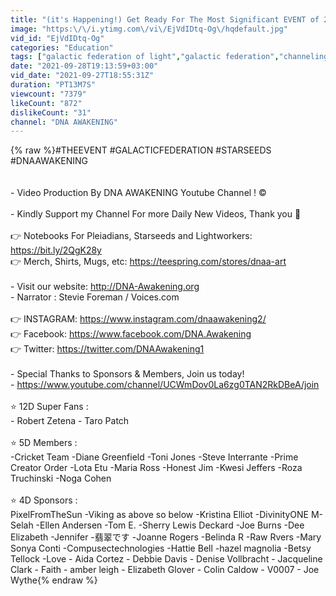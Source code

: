 ```yaml
---
title: "(it's Happening!) Get Ready For The Most Significant EVENT of 2021!"
image: "https:\/\/i.ytimg.com\/vi\/EjVdIDtq-Og\/hqdefault.jpg"
vid_id: "EjVdIDtq-Og"
categories: "Education"
tags: ["galactic federation of light","galactic federation","channeling"]
date: "2021-09-28T19:13:59+03:00"
vid_date: "2021-09-27T18:55:31Z"
duration: "PT13M7S"
viewcount: "7379"
likeCount: "872"
dislikeCount: "31"
channel: "DNA AWAKENING"
---
```

{% raw %}#THEEVENT #GALACTICFEDERATION #STARSEEDS #DNAAWAKENING<br /><br /><br />- Video Production By DNA AWAKENING Youtube Channel ! ©<br /><br />- Kindly Support my Channel For more Daily New Videos, Thank you 🙏<br /><br />👉 Notebooks For Pleiadians, Starseeds and Lightworkers: <a rel="nofollow" target="blank" href="https://bit.ly/2QgK28y">https://bit.ly/2QgK28y</a><br />👉 Merch, Shirts, Mugs, etc: <a rel="nofollow" target="blank" href="https://teespring.com/stores/dnaa-art">https://teespring.com/stores/dnaa-art</a><br /><br />- Visit our website: <a rel="nofollow" target="blank" href="http://DNA-Awakening.org">http://DNA-Awakening.org</a><br />- Narrator : Stevie Foreman / Voices.com<br /><br />👉 INSTAGRAM: <a rel="nofollow" target="blank" href="https://www.instagram.com/dnaawakening2/">https://www.instagram.com/dnaawakening2/</a><br />👉 Facebook: <a rel="nofollow" target="blank" href="https://www.facebook.com/DNA.Awakening">https://www.facebook.com/DNA.Awakening</a><br />👉 Twitter: <a rel="nofollow" target="blank" href="https://twitter.com/DNAAwakening1">https://twitter.com/DNAAwakening1</a><br /><br />- Special Thanks to Sponsors &amp; Members, Join us today!<br />- <a rel="nofollow" target="blank" href="https://www.youtube.com/channel/UCWmDov0La6zg0TAN2RkDBeA/join">https://www.youtube.com/channel/UCWmDov0La6zg0TAN2RkDBeA/join</a><br /><br />⭐️ 12D Super Fans : <br />- Robert Zetena - Taro Patch<br /><br />⭐️ 5D Members :<br />-Cricket Team -Diane Greenfield -Toni Jones -Steve Interrante -Prime Creator Order -Lota Etu -Maria Ross -Honest Jim -Kwesi Jeffers -Roza Truchinski -Noga Cohen<br /><br />⭐️ 4D Sponsors :<br />PixelFromTheSun -Viking as above so below -Kristina Elliot -DivinityONE M-Selah -Ellen Andersen -Tom E. -Sherry Lewis Deckard -Joe Burns -Dee Elizabeth -Jennifer -翡翠です -Joanne Rogers -Belinda R -Raw Rvers -Mary Sonya Conti -Compusectechnologies -Hattie Bell -hazel magnolia -Betsy Tellock -Love - Aida Cortez - Debbie Davis - Denise Vollbracht - Jacqueline Clark - Faith - amber leigh - Elizabeth Glover - Colin Caldow - V0007 - Joe Wythe{% endraw %}
